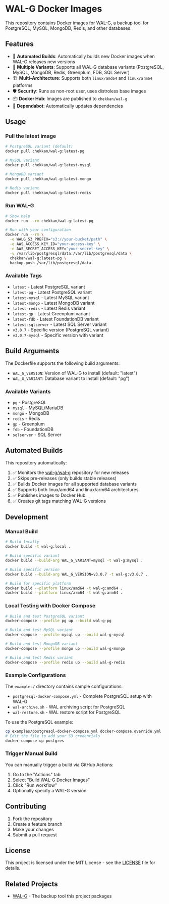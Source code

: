 # WAL-G Docker Images

This repository contains Docker images for [WAL-G](https://github.com/wal-g/wal-g), a backup tool for PostgreSQL, MySQL, MongoDB, Redis, and other databases.

## Features

- 🚀 **Automated Builds**: Automatically builds new Docker images when WAL-G releases new versions
- 🔄 **Multiple Variants**: Supports all WAL-G database variants (PostgreSQL, MySQL, MongoDB, Redis, Greenplum, FDB, SQL Server)
- 🏗️ **Multi-Architecture**: Supports both `linux/amd64` and `linux/arm64` platforms
- 🛡️ **Security**: Runs as non-root user, uses distroless base images
- 📦 **Docker Hub**: Images are published to `chekkan/wal-g`
- 🤖 **Dependabot**: Automatically updates dependencies

## Usage

### Pull the latest image

```bash
# PostgreSQL variant (default)
docker pull chekkan/wal-g:latest-pg

# MySQL variant
docker pull chekkan/wal-g:latest-mysql

# MongoDB variant
docker pull chekkan/wal-g:latest-mongo

# Redis variant
docker pull chekkan/wal-g:latest-redis
```

### Run WAL-G

```bash
# Show help
docker run --rm chekkan/wal-g:latest-pg

# Run with your configuration
docker run --rm \
  -e WALG_S3_PREFIX="s3://your-bucket/path" \
  -e AWS_ACCESS_KEY_ID="your-access-key" \
  -e AWS_SECRET_ACCESS_KEY="your-secret-key" \
  -v /var/lib/postgresql/data:/var/lib/postgresql/data \
  chekkan/wal-g:latest-pg \
  backup-push /var/lib/postgresql/data
```

### Available Tags

- `latest` - Latest PostgreSQL variant
- `latest-pg` - Latest PostgreSQL variant
- `latest-mysql` - Latest MySQL variant  
- `latest-mongo` - Latest MongoDB variant
- `latest-redis` - Latest Redis variant
- `latest-gp` - Latest Greenplum variant
- `latest-fdb` - Latest FoundationDB variant
- `latest-sqlserver` - Latest SQL Server variant
- `v3.0.7` - Specific version (PostgreSQL variant)
- `v3.0.7-mysql` - Specific version with variant

## Build Arguments

The Dockerfile supports the following build arguments:

- `WAL_G_VERSION`: Version of WAL-G to install (default: "latest")
- `WAL_G_VARIANT`: Database variant to install (default: "pg")

### Available Variants

- `pg` - PostgreSQL
- `mysql` - MySQL/MariaDB
- `mongo` - MongoDB
- `redis` - Redis
- `gp` - Greenplum
- `fdb` - FoundationDB
- `sqlserver` - SQL Server

## Automated Builds

This repository automatically:

1. ✅ Monitors the [wal-g/wal-g](https://github.com/wal-g/wal-g) repository for new releases
2. ✅ Skips pre-releases (only builds stable releases)
3. ✅ Builds Docker images for all supported database variants
4. ✅ Supports both linux/amd64 and linux/arm64 architectures
5. ✅ Publishes images to Docker Hub
6. ✅ Creates git tags matching WAL-G versions

## Development

### Manual Build

```bash
# Build locally
docker build -t wal-g:local .

# Build specific variant
docker build --build-arg WAL_G_VARIANT=mysql -t wal-g:mysql .

# Build specific version
docker build --build-arg WAL_G_VERSION=v3.0.7 -t wal-g:v3.0.7 .

# Build for specific platform
docker build --platform linux/amd64 -t wal-g:amd64 .
docker build --platform linux/arm64 -t wal-g:arm64 .
```

### Local Testing with Docker Compose

```bash
# Build and test PostgreSQL variant
docker-compose --profile pg up --build wal-g-pg

# Build and test MySQL variant  
docker-compose --profile mysql up --build wal-g-mysql

# Build and test MongoDB variant
docker-compose --profile mongo up --build wal-g-mongo

# Build and test Redis variant
docker-compose --profile redis up --build wal-g-redis
```

### Example Configurations

The `examples/` directory contains sample configurations:

- `postgresql-docker-compose.yml` - Complete PostgreSQL setup with WAL-G
- `wal-archive.sh` - WAL archiving script for PostgreSQL
- `wal-restore.sh` - WAL restore script for PostgreSQL

To use the PostgreSQL example:

```bash
cp examples/postgresql-docker-compose.yml docker-compose.override.yml
# Edit the file to add your S3 credentials
docker-compose up postgres
```

### Trigger Manual Build

You can manually trigger a build via GitHub Actions:

1. Go to the "Actions" tab
2. Select "Build WAL-G Docker Images"
3. Click "Run workflow"
4. Optionally specify a WAL-G version

## Contributing

1. Fork the repository
2. Create a feature branch
3. Make your changes
4. Submit a pull request

## License

This project is licensed under the MIT License - see the [LICENSE](LICENSE) file for details.

## Related Projects

- [WAL-G](https://github.com/wal-g/wal-g) - The backup tool this project packages